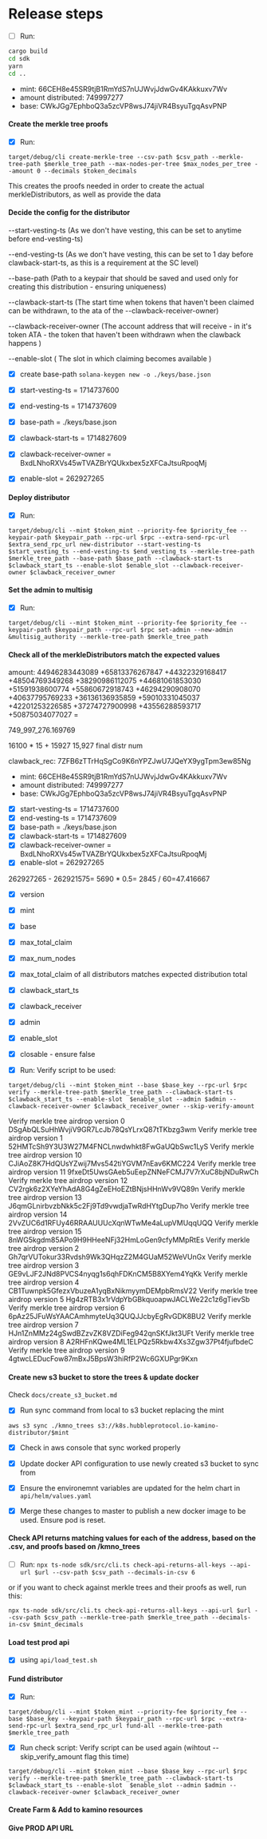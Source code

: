 # Release steps

- [ ] Run: 
```sh
cargo build
cd sdk
yarn
cd ..
```

- mint: 66CEH8e45SR9tjB1RmYdS7nUJWvjJdwGv4KAkkuxv7Wv
- amount distributed: 749997277
- base: CWkJGg7EphboQ3a5zcVP8wsJ74jiVR4BsyuTgqAsvPNP

#### Create the merkle tree proofs

- [x] Run:
```
target/debug/cli create-merkle-tree --csv-path $csv_path --merkle-tree-path $merkle_tree_path --max-nodes-per-tree $max_nodes_per_tree --amount 0 --decimals $token_decimals
```
This creates the proofs needed in order to create the actual merkleDistributors, as well as provide the data 

#### Decide the config for the distributor

--start-vesting-ts (As we don't have vesting, this can be set to anytime before end-vesting-ts)

--end-vesting-ts (As we don't have vesting, this can be set to 1 day before clawback-start-ts, as this is a requirement at the SC level)

--base-path (Path to a keypair that should be saved and used only for creating this distribution - ensuring uniqueness)

--clawback-start-ts (The start time when tokens that haven't been claimed can be withdrawn, to the ata of the --clawback-receiver-owner)

--clawback-receiver-owner (The account address that will receive - in it's token ATA - the token that haven't been withdrawn when the clawback happens )

--enable-slot ( The slot in which claiming becomes available )

- [x] create base-path `solana-keygen new -o ./keys/base.json`

- [x] start-vesting-ts = 1714737600
- [x] end-vesting-ts = 1714737609
- [x] base-path = ./keys/base.json
- [x] clawback-start-ts = 1714827609
- [x] clawback-receiver-owner = BxdLNhoRXVs45wTVAZBrYQUkxbex5zXFCaJtsuRpoqMj
- [x] enable-slot = 262927265

#### Deploy distributor

- [x] Run: 
```
target/debug/cli --mint $token_mint --priority-fee $priority_fee --keypair-path $keypair_path --rpc-url $rpc --extra-send-rpc-url $extra_send_rpc_url new-distributor --start-vesting-ts $start_vesting_ts --end-vesting-ts $end_vesting_ts --merkle-tree-path $merkle_tree_path --base-path $base_path --clawback-start-ts $clawback_start_ts --enable-slot $enable_slot --clawback-receiver-owner $clawback_receiver_owner
```

#### Set the admin to multisig

- [x] Run:
```
target/debug/cli --mint $token_mint --priority-fee $priority_fee --keypair-path $keypair_path --rpc-url $rpc set-admin --new-admin &multisig_authority --merkle-tree-path $merkle_tree_path
```

#### Check all of the merkleDistributors match the expected values

amount:
44946283443089 +65813376267847 +44322329168417 +48504769349268 +38290986112075 +44681061853030 +51591938600774 +55860672918743 +46294290908070 +40637795769233 +36136136935859 +59010331045037 +42201253226585 +37274727900998 +43556288593717 +50875034077027 =

749_997_276.169769

16100 * 15 + 15927
15,927 final distr num

clawback_rec: 7ZFB6zTTrHqSgCo9K6nYPZJwU7JQeYX9ygTpm3ew85Ng
- mint: 66CEH8e45SR9tjB1RmYdS7nUJWvjJdwGv4KAkkuxv7Wv
- amount distributed: 749997277
- base: CWkJGg7EphboQ3a5zcVP8wsJ74jiVR4BsyuTgqAsvPNP
- [x] start-vesting-ts = 1714737600
- [x] end-vesting-ts = 1714737609
- [x] base-path = ./keys/base.json
- [x] clawback-start-ts = 1714827609
- [x] clawback-receiver-owner = BxdLNhoRXVs45wTVAZBrYQUkxbex5zXFCaJtsuRpoqMj
- [x] enable-slot = 262927265

262927265 - 262921575=  5690 * 0.5=    2845 / 60=47.416667

- [x] version
- [x] mint
- [x] base
- [x] max_total_claim
- [x] max_num_nodes
- [x] max_total_claim of all distributors matches expected distribution total
- [x] clawback_start_ts
- [x] clawback_receiver 
- [x] admin
- [x] enable_slot
- [x] closable - ensure false

- [x] Run:
Verify script to be used: 
```
target/debug/cli --mint $token_mint --base $base_key --rpc-url $rpc verify --merkle-tree-path $merkle_tree_path --clawback-start-ts $clawback_start_ts --enable-slot  $enable_slot --admin $admin --clawback-receiver-owner $clawback_receiver_owner --skip-verify-amount
```

Verify merkle tree airdrop version 0 DSgAbQLSuHhWvjiV9GR7LcJb78QsYLrxQ87tTKbzg3wm
Verify merkle tree airdrop version 1 52HMTcSh9Y3U3W27M4FNCLnwdwhkt8FwGaUQbSwc1LyS
Verify merkle tree airdrop version 10 CJiAoZ8K7HdQUsYZwij7Mvs542tiYGVM7nEav6KMC224
Verify merkle tree airdrop version 11 9fxeDt5UwsGAeb5uEepZNNeFCMJ7V7rXuC8bjNDuRwCh
Verify merkle tree airdrop version 12 CV2rgk6z2XYeYhAdA8G4gZeEHoEZtBNjsHHnWv9VQ89n
Verify merkle tree airdrop version 13 J6qmGLnirbvzbNkk5c2Fj9Td9vwdjaTwRdHYtgDup7ho
Verify merkle tree airdrop version 14 2VvZUC6d1RFUy46RRAAUUUcXqnWTwMe4aLupVMUqqUQQ
Verify merkle tree airdrop version 15 8nWG5kgdm85APo9H9HHeeNFj32HmLoGen9cfyMMpRtEs
Verify merkle tree airdrop version 2 Gh7qrVUTokur33Rvdsh9Wk3QHqzZ2M4GUaM52WeVUnGx
Verify merkle tree airdrop version 3 GE9vLJF2JNd8PVCS4nyqg1s6qhFDKnCM5B8XYem4YqKk
Verify merkle tree airdrop version 4 CB1Tuwnpk5GfezxVbuzeA1yqBxNikmyymDEMpbRmsV22
Verify merkle tree airdrop version 5 Hg4zRTB3x1rVdpYbGBkquoapwJACLWe22c1z6gTievSb
Verify merkle tree airdrop version 6 6pAz25JFuWsYAACAmhmyteUq3QUQJJcbyEgRvGDK8BU2
Verify merkle tree airdrop version 7 HJn1ZnMMz24gSwdBZzvZK8VZDiFeg942qnSKfJkt3UFt
Verify merkle tree airdrop version 8 A2RHFnKQwe4ML1ELPQz5Rkbw4Xs3Zgw37Pt4fjufbdeC
Verify merkle tree airdrop version 9 4gtwcLEDucFow87mBxJ5BpsW3hiRfP2Wc6GXUPgr9Kxn 

#### Create new s3 bucket to store the trees & update docker

Check `docs/create_s3_bucket.md` 

- [x] Run sync command from local to s3 bucket replacing the mint 

`aws s3 sync ./kmno_trees s3://k8s.hubbleprotocol.io-kamino-distributor/$mint`

- [x] Check in aws console that sync worked properly

- [x] Update docker API configuration to use newly created s3 bucket to sync from

- [x] Ensure the environemnt variables are updated for the helm chart in `api/helm/values.yaml`

- [x] Merge these changes to master to publish a new docker image to be used. Ensure pod is reset.

#### Check API returns matching values for each of the address, based on the .csv, and proofs based on /kmno_trees

- [ ] Run:
`npx ts-node sdk/src/cli.ts check-api-returns-all-keys --api-url $url --csv-path $csv_path --decimals-in-csv 6`

or if you want to check against merkle trees and their proofs as well, run this:

`npx ts-node sdk/src/cli.ts check-api-returns-all-keys --api-url $url --csv-path $csv_path --merkle-tree-path $merkle_tree_path --decimals-in-csv $mint_decimals`

#### Load test prod api

- [x] using `api/load_test.sh`

#### Fund distributor

- [x] Run:
```
target/debug/cli --mint $token_mint --priority-fee $priority_fee --base $base_key --keypair-path $keypair_path --rpc-url $rpc --extra-send-rpc-url $extra_send_rpc_url fund-all --merkle-tree-path $merkle_tree_path
```

- [x] Run check script:
Verify script can be used again (wihtout --skip_verify_amount flag this time)
```
target/debug/cli --mint $token_mint --base $base_key --rpc-url $rpc verify --merkle-tree-path $merkle_tree_path --clawback-start-ts $clawback_start_ts --enable-slot  $enable_slot --admin $admin --clawback-receiver-owner $clawback_receiver_owner
```

#### Create Farm & Add to kamino resources 


#### Give PROD API URL
